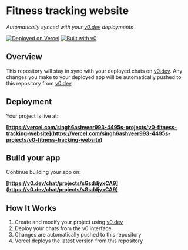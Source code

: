 # Fitness tracking website

*Automatically synced with your [v0.dev](https://v0.dev) deployments*

[![Deployed on Vercel](https://img.shields.io/badge/Deployed%20on-Vercel-black?style=for-the-badge&logo=vercel)](https://vercel.com/singh6ashveer993-4495s-projects/v0-fitness-tracking-website)
[![Built with v0](https://img.shields.io/badge/Built%20with-v0.dev-black?style=for-the-badge)](https://v0.dev/chat/projects/sGsddjyxCA9)

## Overview

This repository will stay in sync with your deployed chats on [v0.dev](https://v0.dev).
Any changes you make to your deployed app will be automatically pushed to this repository from [v0.dev](https://v0.dev).

## Deployment

Your project is live at:

**[https://vercel.com/singh6ashveer993-4495s-projects/v0-fitness-tracking-website](https://vercel.com/singh6ashveer993-4495s-projects/v0-fitness-tracking-website)**

## Build your app

Continue building your app on:

**[https://v0.dev/chat/projects/sGsddjyxCA9](https://v0.dev/chat/projects/sGsddjyxCA9)**

## How It Works

1. Create and modify your project using [v0.dev](https://v0.dev)
2. Deploy your chats from the v0 interface
3. Changes are automatically pushed to this repository
4. Vercel deploys the latest version from this repository

